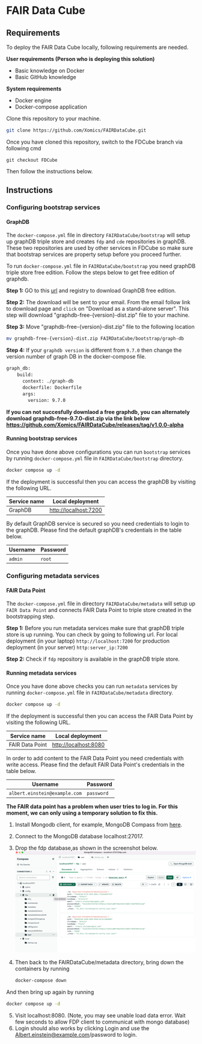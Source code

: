
# FAIR Data Cube

## Requirements
To deploy the FAIR Data Cube locally, following requirements are needed.

**User requirements (Person who is deploying this solution)**

* Basic knowledge on Docker​
* Basic GitHub knowledge​

**System requirements​**

* Docker engine​
* Docker-compose application​

Clone this repository to your machine.

```sh
git clone https://github.com/Xomics/FAIRDataCube.git
```

Once you have cloned this repository, switch to the FDCube branch via following cmd

```
git checkout FDCube
```

Then follow the instructions below. 
## Instructions

### Configuring bootstrap services
#### GraphDB
The `docker-compose.yml` file in directory `FAIRDataCube/bootstrap` will setup up graphDB triple store and creates `fdp` and `cde` repositories in graphDB. These two repositories are used by other services in FDCube so make sure that bootstrap services are property setup before you proceed further.
   
To run `docker-compose.yml` file in `FAIRDataCube/bootstrap` you need graphDB triple store free edition. Follow the steps below to get free edition of graphdb.

**Step 1:** GO to this [url](https://www.ontotext.com/products/graphdb/graphdb-free/) and registry to download GraphDB free edition.


**Step 2:** The download will be sent to your email. From the email follow link to download page and `click` on "Download as a stand-alone server". This step will download "graphdb-free-{version}-dist.zip" file to your machine.


**Step 3:** Move "graphdb-free-{version}-dist.zip" file to the following location

```sh
mv graphdb-free-{version}-dist.zip FAIRDataCube/bootstrap/graph-db
```

**Step 4:** If your `graphdb version` is different from `9.7.0` then change the version number of graph DB in the docker-compose file.

```sh
graph_db:
    build:
      context: ./graph-db
      dockerfile: Dockerfile        
      args:
        version: 9.7.0
```

**If you can not succesfully downlaod a free graphdb, you can alternately download graphdb-free-9.7.0-dist.zip via the link below
https://github.com/Xomics/FAIRDataCube/releases/tag/v1.0.0-alpha**


#### Running bootstrap services
Once you have done above configurations you can run `bootstrap` services by running `docker-compose.yml` file in `FAIRDataCube/bootstrap` directory.

```sh
docker compose up -d
```

If the deployment is successful then you can access the graphDB by visiting the following URL.

| Service name | Local deployment | 
| --- | --- | 
| GraphDB | [http://localhost:7200](http://localhost:7200/) |

By default GraphDB service is secured so you need credentials to login to the graphDB. Please find the default graphDB's credentials in the table below.

| Username| Password |
| --- | --- |
| `admin` | `root` |

### Configuring metadata services
#### FAIR Data Point
The `docker-compose.yml` file in directory `FAIRDataCube/metadata` will setup up `FAIR Data Point` and connects FAIR Data Point to triple store created in the bootstrapping step.



**Step 1:** Before you run metadata services make sure that graphDB triple store is up running. You can check by going to following url. For local deployment (in your laptop) `http://localhost:7200` for production deployment (in your server) `http:server_ip:7200`



**Step 2:** Check if `fdp` repository is available in the graphDB triple store.


#### Running metadata services
Once you have done above checks you can run `metadata` services by running `docker-compose.yml` file in `FAIRDataCube/metadata` directory.

```sh
docker compose up -d
```

If the deployment is successful then you can access the FAIR Data Point by visiting the following URL.

| Service name | Local deployment |
| --- | --- |
| FAIR Data Point | [http://localhost:8080](http://localhost:8080) | 


In order to add content to the FAIR Data Point you need credentials with write access. Please find the default FAIR Data Point's credentials in the table below.

| Username| Password |
| --- | --- |
| `albert.einstein@example.com` | `password` |

**The FAIR data point has a problem when user tries to log in. For this moment, we can only using a temporary solution to fix this.**

1. Install Mongodb client, for example, MongoDB Compass from [here](https://www.mongodb.com/try/download/compass).
2. Connect to the MongoDB database localhost:27017. 
3. Drop the fdp database,as shown in the screenshot below.
   ![Drop fdp database from MongoDB Compass](https://github.com/Xomics/FAIRDataCube/blob/FDCube/docs/images/mongocompassDropFDP.png)
   
5. Then back to the FAIRDataCube/metadata directory, bring down the containers by running
   ```sh
   docker-compose down
   ```
 And then bring up again by running 
 ```sh
docker compose up -d
```

5. Visit localhost:8080. (Note, you may see unable load data error. Wait few seconds to allow FDP client to communicat with mongo database)
6. Login should also works by clicking Login and use the Albert.einstein@example.com/password to login.

<!--- 
### Configuring data transformation services

#### Preparing input data

The transformation services take `CSV` as input files. We provide `CSVs` with example data and `YARRRML` templates for each pheno-packets module (individual, biosample).
The `YARRRML` templates are always loaded from GitHub automatically, so they stay up-to-date as we change the models in X-omics, but the `CSV` files must be added by the user.


#### Configuring configuration and data folders 


**Step 1:** Folder structure

Make sure the following folder structure, relative to where you plan to keep your pre and post-transformed data, is available:
```
        .
        .xomics-ready-to-go/data/   
        .xomics-ready-to-go/data/mydataX.csv  (input csv files, e.g. "height.csv")
        .xomics-ready-to-go/data/mydataY.csv...
        .xomics-ready-to-go/config/   (this is the folder where yarrrml templates will be automatically loaded from the EJP repository)
``` 
**Step 2:**  Edit the .env file

the .env file will create the values for the environment variables in the docker compose file.  The first of these `baseURI` is the base for all URLs that represent your transformed data.  This should be set to something like:

`http://my.database.org/my_rd_data/`

this will result in Triple that look like this:

`<http://my.database.org/my_rd_data/person_123345_asdssaewe#ID>  <sio:has-value>  <"123345">`

optimally, these URLs will resolve...

**Step 3:**  Running data transformation services

Then you can run the data transformation services setup by running the `docker-compose.yml` file in `FDCube-in-box/xomics-ready-to-go` directory.  Be sure that you move this into the appropriate location; **THE docker-compose MUST BE RUN IN THE SAME FOLDER THAT CONTAINS THE ./data and ./config and subfolders**

You should then refresh your local copies of the docker images, to ensure they are up-to-date with what EJP is providing:

```
docker compose pull
```  
followed by:

```sh
docker compose up -d
```


**Step 4:** Input CSV files

Put an appropriately columned `XXXX.csv` into the `FDCube-in-box/xomics-ready-to-go/data`. Please look into this github repository for examples of CDEs `CSV` files.


**Step 5:** Input YARRRML templates

The `YARRRML` templates are always loaded from GitHub automatically on step 5, so they stay up-to-date as we change the models in X-omics.

Make sure the `YARRRML` templates files are matching your `CSV` files names `XXXX_yarrrml_template.yaml` and are in the `FDcube-in-box/xomics-ready-to-go/config` folder. Please look into [this](https://github.com/ejp-rd-vp/CDE-semantic-model-implementations/tree/master/YARRRML_Transform_Templates) github repository for CDEs `YARRRML` templates.


**Step 6:**  Executing transformations

Call the url:  http://localhost:4567 or http://SERVER-IP:4567  to trigger the transformation of each CSV file, and auto-load into graphDB (this will over-write what is currrently loaded!  We will make this behaviour more flexible later)
**Note:** If you deploy `FDCube in a box` solution in your laptop then check only for **localhost** url.

**There is sample data (height.csv) in the "xomics-ready-to-go/data" folder that can be used to test your installation.**


### How to modify semantic model in data transformation service

YARRRML is one the core technology which has been used in our data transformation service. If you like to extend the pheno-packet semantic model or add other semantic model to describe your data then, you have to provide custom YARRRML templates to the data transformation service. To learn more about building custom YARRRML templates please try [matey webapp](https://rml.io/yarrrml/matey/).

###Setting up Vantage 6 Server


Follow the instruction on vantage6 [documenttaion](https://docs.vantage6.ai/installation/server) to install vantage 6 server


---!>



